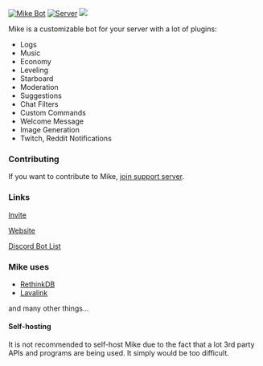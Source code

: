 <a href="https://discordbots.org/bot/419620594645073930"><img src="https://discordbots.org/api/widget/upvotes/419620594645073930.svg" alt="Mike Bot" /></a>
[![Server](https://img.shields.io/discord/340947847728070666.svg?logo=discord&colorB=7289DA)](https://discord.gg/ZwPfRfp)
<img src="https://img.shields.io/github/contributors/Badosz/mike.svg">

Mike is a customizable bot for your server with a lot of plugins:
* Logs
* Music
* Economy
* Leveling
* Starboard
* Moderation
* Suggestions
* Chat Filters
* Custom Commands
* Welcome Message
* Image Generation
* Twitch, Reddit Notifications

### Contributing

If you want to contribute to Mike, [join support
server](https://discord.gg/ZwPfRfp).

### Links

[Invite](https://discordapp.com/oauth2/authorize?client_id=419620594645073930&permissions=8&scope=bot)

[Website](https://mikebot.xyz)

[Discord Bot List](https://discordbots.org/bot/419620594645073930)

### Mike uses

- [RethinkDB](https://www.rethinkdb.com/)
- [Lavalink](https://github.com/Frederikam/Lavalink)

and many other things...

#### Self-hosting

It is not recommended to self-host Mike due to the fact that a lot 3rd party APIs and programs are being used.
It simply would be too difficult.


<!-- ## License -->
